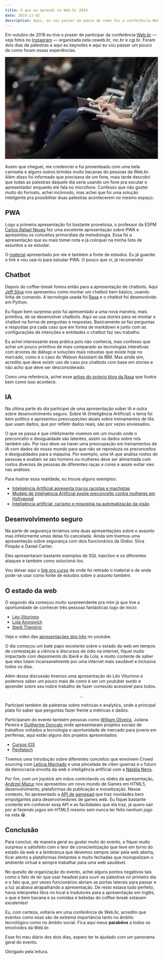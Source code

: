 ```yaml
---
title: O que eu aprendi no Web.br 2019
date: 2019-11-02
description: Aqui, eu vou passar um pouco de como foi a conferência Web.br 2019 e os aprendizados que levei.
---
```


Em outubro de 2019 eu tive o prazer de participar da conferência [Web.br](https://conferenciaweb.w3c.br/) — veja fotos no [Instagram](https://www.instagram.com/nicbr/) — organizada pela ceweb.br, nic.br e cgi.br. Foram dois dias de palestras e aqui eu keynotes e aqui eu vou passar um pouco de como foram essas experiências.

![person taking notes](./taking-notes.jpg)

Assim que cheguei, me credenciei e fui presenteado com uma bela camiseta e alguns outros brindes muito bacanas do pessoas da Web.br. Além disso foi informado que precisava de um fone, mais tarde descobri que todas as palestras daquele dia seria usando um fone pra escutar o apresentador enquanto ele fala no microfone. Confesso que não gostei muito do formato, achei incômodo, mas achei que foi uma solução inteligente pra possibilitar duas palestras acontecerem no mesmo espaço.

## PWA

Logo a primeira apresentação foi bastante proveitosa, o professor da ESPM [Carlos Rafael Neves](https://github.com/carlosrafaelgn) fez uma excelente apresentação sobre PWA e apresentou os conceitos primordiais da metodologia. Essa foi a apresentação que eu mais tomei nota e já coloquei na minha lista de assuntos a se estudar.

O [material](https://tech-espm.github.io/labs-pwa/) apresentado por ele é também a fonte de estudos. Eu já guardei o link e vou usá-lo para estudar PWA. O pouco que vi, já recomendo!

## Chatbot

Depois do coffee-break fomos então para a apresentação de chatbots. Aqui [Jeff Silva](https://github.com/j3ffsilva) nos apresentou como montar um chatbot bem básico, usando linha de comando. A tecnologia usada foi [Rasa](https://rasa.com/) e o chatbot foi desenvolvido em Python.

Eu fiquei bem surpreso pois fui apresentado a uma nova maneira, mais primitiva, de se desenvolver chatbots. Aqui se usa _stories_ para se montar o chatbot na forma de perguntas e respostas. Basicamente se faz perguntas e respostas pra cada caso que em forma de markdown e junto com as configurações de intenções e entidades o chatbot faz seu trabalho.

Eu achei interessante essa prática pois não conhecia, mas confesso que achei um pouco primitivo de mais comparado as tecnologias interativas com árvores de diálogo e soluções mais robustas que existe hoje no mercado, como é o caso do Watson Assistant da IBM. Mas ainda sim, acredito que deve existir uso de caso pra chatbots com base em stories e não acho que deve ser desconsiderado.

Como uma referência, achei esse [artigo do próprio blog da Rasa](https://blog.rasa.com/designing-rasa-training-stories/) que ilustra bem como isso acontece.

## IA

Na ultima parte do dia participei de uma apresentação sober IA e outra sobre desenvolvimento seguro. Sobre IA (Inteligência Artificial) o tema foi bem político e apresentou preocupações atuais sobre treinamentos de IAs que usam dados, que por refletir dados reais, são por vezes enviesados.

O que se passa é que infelizmente vivemos em um mundo onde o preconceito e desigualdade são latentes, assim os dados sobre nós também são. Por isso deve-se haver uma preocupação em treinamentos de IA com dados do nosso mundo para que não se reproduza os preconceitos e desigualdades para a máquina. Por exemplo, uma IA que analisa rostos de pessoas e avaliam se são homens ou mulheres deve ser alimentada com rostos diversos de pessoas de diferentes raças e cores e assim evitar vies nas análises.

Para ilustrar essa realidade, eu trouxe alguns exemplos:

- [Inteligência Artificial apresenta traços racistas e machistas](https://veja.abril.com.br/ciencia/inteligencia-artificial-apresenta-tracos-racistas-e-machistas/)
- [Modelo de Inteligência Artificial expõe preconceito contra mulheres em Hollywood](https://olhardigital.com.br/noticia/modelo-de-inteligencia-artificial-expoe-preconceito-contra-mulheres-em-hollywood/86639)
- [Inteligência artificial, racismo e misoginia na automatização da visão
  ](https://revistazum.com.br/radar/inteligencia-artificial-racismo/)

## Desenvolvimento seguro

Na parte de segurança teríamos uma duas apresentações sobre o assunto mas infelizmente umas delas foi cancelada. Ainda sim tivemos uma apresentação sobre segurança com dois funcionários da Globo: Silva Pimpão e Daniel Carlier.

Eles apresentaram bastante exemplos de SQL injection e os diferentes ataques e também como solucioná-los.

Vou deixar aqui o [link pro curso](https://github.com/globocom/secDevLabs) de onde foi retirado o material e de onde pode-se usar como fonte de estudos sobre o assunto também.

## O estado da web

O segundo dia começou muito surpreendente pra mim já que tive a oportunidade de conhecer três pessoas fantásticas logo de início:

- [Léo Viturinno](https://www.youtube.com/user/leoviturinno)
- [Lola Aronovich](https://twitter.com/lolaescreva)
- [Iberê Thenório](https://twitter.com/iberethenorio)

Veja o vídeo das [apresentações dos três](https://www.youtube.com/watch?v=08HIswNINfc) no youtube.

O dia começou um bate papo excelente sobre o estado da web em tempos de contestação a ciência e discursos de ódio na internet, fiquei muito impactado com depoimento do Iberê e da Lola, e muito contente de saber que eles lutam incansavelmente por uma internet mais saudável e inclusiva todos os dias.

Além dessa discussão tivemos uma apresentação do Léo Viturinno e podemos saber um pouco mais de como é ser um youtuber surdo e aprender sobre seu nobre trabalho de fazer conteúdo acessível para todos.

<div style="text-align: center;"><p>…</p></div>

Participei também de palestras sobre métricas e analytics, onde a principal plata foi saber que perguntas fazer frente a métricas e dados.

Participaram do evento também pessoas como [William Oliveira](https://twitter.com/w_oliveiras), Juliana Pereira e [Guilherme Gonçalo](https://br.linkedin.com/in/guilherme-gon%C3%A7alo-6a6b5683) onde apresentaram projetos sociais de trabalhos voltados a tecnologia e oportunidade de mercado para jovens em periferias, aqui estão alguns dos projetos apresentados:

- [Cursos IOS](http://ios.org.br/)
- [Perifatech](https://www.facebook.com/perifatech)

Tivemos uma introdução sobre diferentes conceitos que envolvem Crowd sourcing com [Leticia Machado](https://twitter.com/leticiars) e uma pincelada de ciber-guerras e o futuro da democracia envolta da web e inteligência artificial com a [Natália Neris](https://cebrap.org.br/pesquisador/natalia-neris-da-silva-santos/).

Por fim, com um joystick em mãos controlando os slides da apresentação, [Andrzej Mazur](https://cebrap.org.br/pesquisador/natalia-neris-da-silva-santos/) nos apresentou um novo mundo de Games em HTML5, desenvolvimento, plataformas de publicação e monetização. Nesse contexto, foi apresentado a [API de gamepad](https://developer.mozilla.org/en-US/docs/Web/API/Gamepad_API/Using_the_Gamepad_API) que traz novidades bem empolgantes para desenvolvedores de games web. Eu fiquei bastante contente em conhecer essa API e as facilidades que ela traz, já quero sair por aí fazendo jogos em HTML5 mesmo sem nunca ter feito nenhum jogo na vida 😁.

## Conclusão

Para concluir, de maneira geral eu gostei muito do evento, e fiquei muito surpreso e satisfeito com o teor de conscientização que teve em torno do estado da web e a lembrança que devemos sempre zelar pela web aberta, ficar atento a plataformas limitantes e muito fechadas que monopolizam o ambiente virtual e sempre trabalhar para uma web saudável.

No quesito de organização do evento, achei alguns pontos negativos tais como o fato de ter que usar headset para ouvir as palestras no primeiro dia e o fato que, por vezes funcionários abriam as portas laterais para passar e a luz acabava atrapalhando a apresentação. De resto estava tudo perfeito, havia interpretes libra no local e tradutores para a apresentação em inglês, o que é bem bacana e as comidas e bebidas do coffee-break estavam excelentes!

Eu, com certeza, voltaria em uma conferência de Web.br, acredito que eventos como esse são de extrema importância tanto no âmbito tecnológico como no âmbito social. Fica aqui meus **parabéns** a todos os envolvidos da Web.br.

Esse foi meu diário dos dois dias, espero ter te ajudado com um panorama geral do evento.

Obrigado pela leitura.
